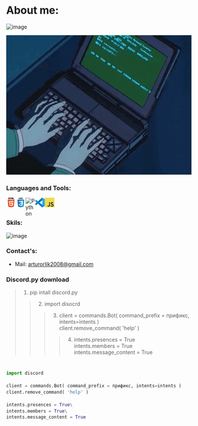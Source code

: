 # About me:
![image](https://img.shields.io/github/followers/Jupiter404E?style=social)

![image](https://raw.githubusercontent.com/lucaszcai/lucaszcai/master/programminggif1.gif)

### Languages and Tools:

<img align="left" alt="HTML5" width="26px" src="https://raw.githubusercontent.com/github/explore/80688e429a7d4ef2fca1e82350fe8e3517d3494d/topics/html/html.png" />
<img align="left" alt="CSS3" width="26px" src="https://raw.githubusercontent.com/github/explore/80688e429a7d4ef2fca1e82350fe8e3517d3494d/topics/css/css.png" />
<img align="left" alt="Python" width="26px" src="https://upload.wikimedia.org/wikipedia/commons/thumb/c/c3/Python-logo-notext.svg/800px-Python-logo-notext.svg.png" />
<img align="left" alt="Visual Studio Code" width="26px" src="https://raw.githubusercontent.com/github/explore/80688e429a7d4ef2fca1e82350fe8e3517d3494d/topics/visual-studio-code/visual-studio-code.png" />
<img align="left" alt="JavaScript" width="26px" src="https://raw.githubusercontent.com/github/explore/80688e429a7d4ef2fca1e82350fe8e3517d3494d/topics/javascript/javascript.png" />


<br />
<br />

### Skils:

![image](https://www.codewars.com/users/Artur929488/badges/large) 

### Contact's:
+ Mail: arturorlik2008@gmail.com

### Discord.py download

>1. pip intall discord.py
>>2. import disocrd
>>>3. client = commands.Bot( command_prefix = прификс, intents=intents )\
>>>   client.remove_command( 'help' )
>>>>4. intents.presences = True\
intents.members = True\
intents.message_content = True
#
```python
import discord

client = commands.Bot( command_prefix = прификс, intents=intents )
client.remove_command( 'help' )

intents.presences = True\
intents.members = True\
intents.message_content = True
```

<!---
| язык | % | изучен |
|-------|:-------:|--------:|
|python|36%|изучен|
|HTML|67%|изучен|
|CSS|32%|изучен|
--->

<!---
Artur929488/Artur929488 is a ✨ special ✨ repository because its `README.md` (this file) appears on your GitHub profile.
You can click the Preview link to take a look at your changes.
--->
